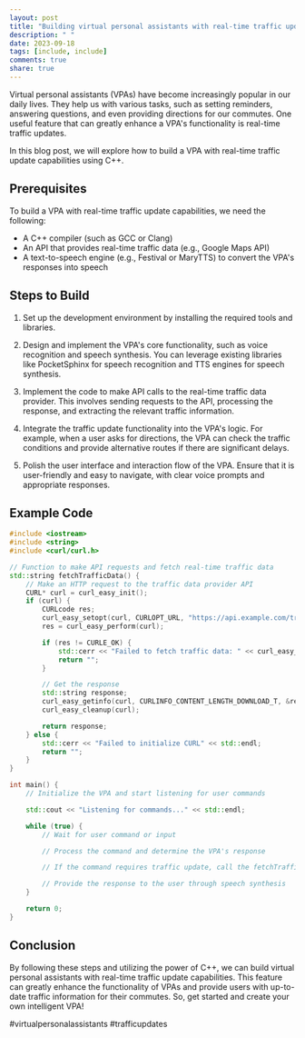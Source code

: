```yaml
---
layout: post
title: "Building virtual personal assistants with real-time traffic update capabilities using C++"
description: " "
date: 2023-09-18
tags: [include, include]
comments: true
share: true
---
```


Virtual personal assistants (VPAs) have become increasingly popular in our daily lives. They help us with various tasks, such as setting reminders, answering questions, and even providing directions for our commutes. One useful feature that can greatly enhance a VPA's functionality is real-time traffic updates.

In this blog post, we will explore how to build a VPA with real-time traffic update capabilities using C++.

## Prerequisites
To build a VPA with real-time traffic update capabilities, we need the following:

- A C++ compiler (such as GCC or Clang)
- An API that provides real-time traffic data (e.g., Google Maps API)
- A text-to-speech engine (e.g., Festival or MaryTTS) to convert the VPA's responses into speech

## Steps to Build
1. Set up the development environment by installing the required tools and libraries.

2. Design and implement the VPA's core functionality, such as voice recognition and speech synthesis. You can leverage existing libraries like PocketSphinx for speech recognition and TTS engines for speech synthesis.

3. Implement the code to make API calls to the real-time traffic data provider. This involves sending requests to the API, processing the response, and extracting the relevant traffic information.

4. Integrate the traffic update functionality into the VPA's logic. For example, when a user asks for directions, the VPA can check the traffic conditions and provide alternative routes if there are significant delays.

5. Polish the user interface and interaction flow of the VPA. Ensure that it is user-friendly and easy to navigate, with clear voice prompts and appropriate responses.

## Example Code

```cpp
#include <iostream>
#include <string>
#include <curl/curl.h>

// Function to make API requests and fetch real-time traffic data
std::string fetchTrafficData() {
    // Make an HTTP request to the traffic data provider API
    CURL* curl = curl_easy_init();
    if (curl) {
        CURLcode res;
        curl_easy_setopt(curl, CURLOPT_URL, "https://api.example.com/traffic_data");
        res = curl_easy_perform(curl);

        if (res != CURLE_OK) {
            std::cerr << "Failed to fetch traffic data: " << curl_easy_strerror(res) << std::endl;
            return "";
        }

        // Get the response
        std::string response;
        curl_easy_getinfo(curl, CURLINFO_CONTENT_LENGTH_DOWNLOAD_T, &response);
        curl_easy_cleanup(curl);

        return response;
    } else {
        std::cerr << "Failed to initialize CURL" << std::endl;
        return "";
    }
}

int main() {
    // Initialize the VPA and start listening for user commands

    std::cout << "Listening for commands..." << std::endl;

    while (true) {
        // Wait for user command or input

        // Process the command and determine the VPA's response

        // If the command requires traffic update, call the fetchTrafficData() function

        // Provide the response to the user through speech synthesis
    }

    return 0;
}
```

## Conclusion
By following these steps and utilizing the power of C++, we can build virtual personal assistants with real-time traffic update capabilities. This feature can greatly enhance the functionality of VPAs and provide users with up-to-date traffic information for their commutes. So, get started and create your own intelligent VPA!

#virtualpersonalassistants  #trafficupdates
